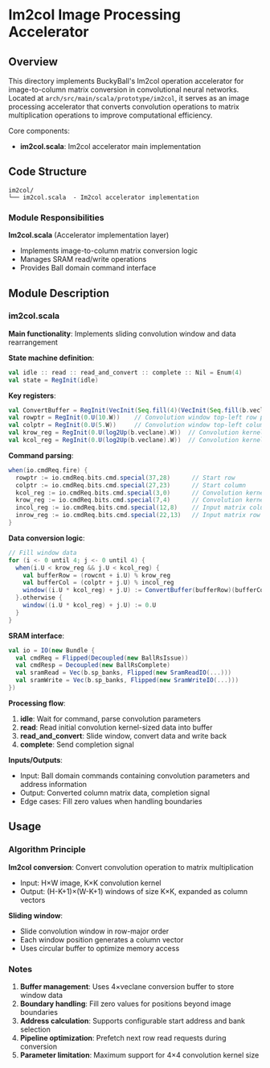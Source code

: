 # Im2col Image Processing Accelerator

## Overview

This directory implements BuckyBall's Im2col operation accelerator for image-to-column matrix conversion in convolutional neural networks. Located at `arch/src/main/scala/prototype/im2col`, it serves as an image processing accelerator that converts convolution operations to matrix multiplication operations to improve computational efficiency.

Core components:
- **im2col.scala**: Im2col accelerator main implementation

## Code Structure

```
im2col/
└── im2col.scala  - Im2col accelerator implementation
```

### Module Responsibilities

**Im2col.scala** (Accelerator implementation layer)
- Implements image-to-column matrix conversion logic
- Manages SRAM read/write operations
- Provides Ball domain command interface

## Module Description

### im2col.scala

**Main functionality**: Implements sliding convolution window and data rearrangement

**State machine definition**:
```scala
val idle :: read :: read_and_convert :: complete :: Nil = Enum(4)
val state = RegInit(idle)
```

**Key registers**:
```scala
val ConvertBuffer = RegInit(VecInit(Seq.fill(4)(VecInit(Seq.fill(b.veclane)(0.U(b.inputType.getWidth.W))))))
val rowptr = RegInit(0.U(10.W))    // Convolution window top-left row pointer
val colptr = RegInit(0.U(5.W))     // Convolution window top-left column pointer
val krow_reg = RegInit(0.U(log2Up(b.veclane).W))  // Convolution kernel row count
val kcol_reg = RegInit(0.U(log2Up(b.veclane).W))  // Convolution kernel column count
```

**Command parsing**:
```scala
when(io.cmdReq.fire) {
  rowptr := io.cmdReq.bits.cmd.special(37,28)      // Start row
  colptr := io.cmdReq.bits.cmd.special(27,23)      // Start column
  kcol_reg := io.cmdReq.bits.cmd.special(3,0)      // Convolution kernel column count
  krow_reg := io.cmdReq.bits.cmd.special(7,4)      // Convolution kernel row count
  incol_reg := io.cmdReq.bits.cmd.special(12,8)    // Input matrix column count
  inrow_reg := io.cmdReq.bits.cmd.special(22,13)   // Input matrix row count
}
```

**Data conversion logic**:
```scala
// Fill window data
for (i <- 0 until 4; j <- 0 until 4) {
  when(i.U < krow_reg && j.U < kcol_reg) {
    val bufferRow = (rowcnt + i.U) % krow_reg
    val bufferCol = (colptr + j.U) % incol_reg
    window((i.U * kcol_reg) + j.U) := ConvertBuffer(bufferRow)(bufferCol)
  }.otherwise {
    window((i.U * kcol_reg) + j.U) := 0.U
  }
}
```

**SRAM interface**:
```scala
val io = IO(new Bundle {
  val cmdReq = Flipped(Decoupled(new BallRsIssue))
  val cmdResp = Decoupled(new BallRsComplete)
  val sramRead = Vec(b.sp_banks, Flipped(new SramReadIO(...)))
  val sramWrite = Vec(b.sp_banks, Flipped(new SramWriteIO(...)))
})
```

**Processing flow**:
1. **idle**: Wait for command, parse convolution parameters
2. **read**: Read initial convolution kernel-sized data into buffer
3. **read_and_convert**: Slide window, convert data and write back
4. **complete**: Send completion signal

**Inputs/Outputs**:
- Input: Ball domain commands containing convolution parameters and address information
- Output: Converted column matrix data, completion signal
- Edge cases: Fill zero values when handling boundaries

## Usage

### Algorithm Principle

**Im2col conversion**: Convert convolution operation to matrix multiplication
- Input: H×W image, K×K convolution kernel
- Output: (H-K+1)×(W-K+1) windows of size K×K, expanded as column vectors

**Sliding window**:
- Slide convolution window in row-major order
- Each window position generates a column vector
- Uses circular buffer to optimize memory access

### Notes

1. **Buffer management**: Uses 4×veclane conversion buffer to store window data
2. **Boundary handling**: Fill zero values for positions beyond image boundaries
3. **Address calculation**: Supports configurable start address and bank selection
4. **Pipeline optimization**: Prefetch next row read requests during conversion
5. **Parameter limitation**: Maximum support for 4×4 convolution kernel size
